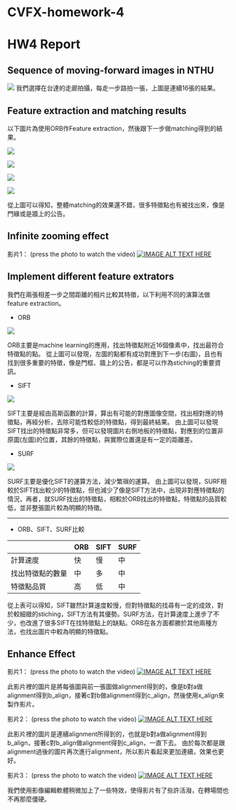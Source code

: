 # CVFX-homework-4
# HW4 Report
## Sequence of moving-forward images in NTHU
![](https://i.imgur.com/gYK0hRD.jpg)
我們選擇在台達的走廊拍攝，每走一步路拍一張，上圖是連續16張的結果。
## Feature extraction and matching results

以下圖片為使用ORB作Feature extraction，然後跟下一步做matching得到的結果。

![](https://i.imgur.com/UJyHlkW.jpg)

![](https://i.imgur.com/lQKpDgP.jpg)

![](https://i.imgur.com/DIEDkO1.jpg)

![](https://i.imgur.com/AYsms18.jpg)

從上圖可以得知，整體matching的效果還不錯，很多特徵點也有被找出來，像是門緣或是牆上的公告。
 

## Infinite zooming effect
影片1：
(press the photo to watch the video)
[![IMAGE ALT TEXT HERE](https://img.youtube.com/vi/S4SaFe-VeBI/0.jpg)](https://www.youtube.com/watch?v=S4SaFe-VeBI)

## Implement different feature extrators
我們在兩張相差一步之間距離的相片比較其特徵，以下利用不同的演算法做feature extraction。

* ORB

![](https://i.imgur.com/3IFIjOC.jpg)

ORB主要是machine learning的應用，找出特徵點附近16個像素中，找出最符合特徵點的點。
從上圖可以發現，左圖的點都有成功對應到下一步(右圖)，且也有找到很多重要的特徵，像是門框、牆上的公告，都是可以作為stiching的重要資訊。

* SIFT

![](https://i.imgur.com/tEuzDyW.jpg)

SIFT主要是經由高斯函數的計算，算出有可能的對應圖像空間，找出相對應的特徵點，再經分析，去除可能性較低的特徵點，得到最終結果。
由上圖可以發現SIFT找出的特徵點非常多，但可以發現圖片右側地板的特徵點，對應到的位置非原圖(左圖)的位置，其餘的特徵點，與實際位置還是有一定的距離差。

* SURF

![](https://i.imgur.com/F7cnTQq.jpg)


SURF主要是優化SIFT的運算方法，減少繁瑣的運算。
由上圖可以發現，SURF相較於SIFT找出較少的特徵點，但也減少了像是SIFT方法中，出現非對應特徵點的情況，再者，就SURF找出的特徵點，相較於ORB找出的特徵點，特徵點的品質較低，並非整張圖片較為明顯的特徵。

------------------------------------------------

* ORB、SIFT、SURF比較


|              | ORB      | SIFT     |SURF   |
| --------     | -------- | -------- |-------|
|計算速度       | 快        | 慢        |中     |
|找出特徵點的數量 |中        |多         |中     |
|特徵點品質      |高        |低         |中     |

從上表可以得知，SIFT雖然計算速度較慢，但對特徵點的找尋有一定的成效，對於較細緻的stiching，SIFT方法有其優勢。SURF方法，在計算速度上進步了不少，也改進了很多SIFT在找特徵點上的缺點。ORB在各方面都勝於其他兩種方法，也找出圖片中較為明顯的特徵點。

## Enhance Effect
影片1：
(press the photo to watch the video)
[![IMAGE ALT TEXT HERE](https://img.youtube.com/vi/S4SaFe-VeBI/0.jpg)](https://www.youtube.com/watch?v=S4SaFe-VeBI)

此影片裡的圖片是將每張圖與前一張圖做alignment得到的，像是b對a做alignment得到b_align，接著c對b做alignment得到c_align，然後使用x_align來製作影片。

影片2：
(press the photo to watch the video)
[![IMAGE ALT TEXT HERE](https://img.youtube.com/vi/hUmGMsKa6cI/0.jpg)](https://www.youtube.com/watch?v=hUmGMsKa6cI)

此影片裡的圖片是連續alignment所得到的，也就是b對a做alignment得到b_align，接著c對b_align做alignment得到c_align，一直下去。
由於每次都是跟alignment過後的圖片再次進行alignment，所以影片看起來更加連續，效果也更好。

影片3：
(press the photo to watch the video)
[![IMAGE ALT TEXT HERE](https://img.youtube.com/vi/4DLzLTrXbnw/0.jpg)](https://www.youtube.com/watch?v=4DLzLTrXbnw)

我們使用影像編輯軟體稍微加上了一些特效，使得影片有了些許活潑，在轉場間也不再那麼僵硬。
